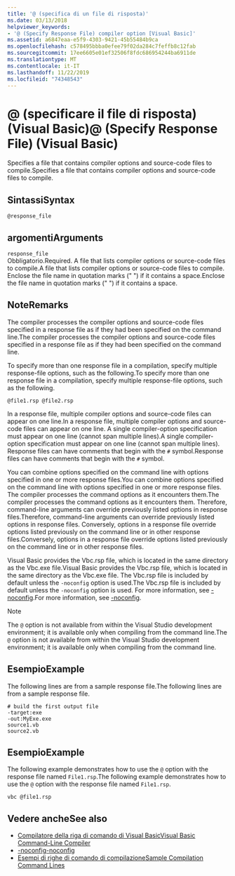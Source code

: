 ```yaml
---
title: '@ (specifica di un file di risposta)'
ms.date: 03/13/2018
helpviewer_keywords:
- '@ (Specify Response File) compiler option [Visual Basic]'
ms.assetid: a6847eaa-e5f9-4303-9421-45b55484b9ca
ms.openlocfilehash: c578495bbba0efee79f02da284c7feffb8c12fab
ms.sourcegitcommit: 17ee6605e01ef32506f8fdc686954244ba6911de
ms.translationtype: MT
ms.contentlocale: it-IT
ms.lasthandoff: 11/22/2019
ms.locfileid: "74348543"
---
```

# <a name="-specify-response-file-visual-basic"></a><span data-ttu-id="e16fd-102">@ (specificare il file di risposta) (Visual Basic)</span><span class="sxs-lookup"><span data-stu-id="e16fd-102">@ (Specify Response File) (Visual Basic)</span></span>

<span data-ttu-id="e16fd-103">Specifies a file that contains compiler options and source-code files to compile.</span><span class="sxs-lookup"><span data-stu-id="e16fd-103">Specifies a file that contains compiler options and source-code files to compile.</span></span>

## <a name="syntax"></a><span data-ttu-id="e16fd-104">Sintassi</span><span class="sxs-lookup"><span data-stu-id="e16fd-104">Syntax</span></span>

```console
@response_file
```

## <a name="arguments"></a><span data-ttu-id="e16fd-105">argomenti</span><span class="sxs-lookup"><span data-stu-id="e16fd-105">Arguments</span></span>

`response_file`  
<span data-ttu-id="e16fd-106">Obbligatorio.</span><span class="sxs-lookup"><span data-stu-id="e16fd-106">Required.</span></span> <span data-ttu-id="e16fd-107">A file that lists compiler options or source-code files to compile.</span><span class="sxs-lookup"><span data-stu-id="e16fd-107">A file that lists compiler options or source-code files to compile.</span></span> <span data-ttu-id="e16fd-108">Enclose the file name in quotation marks (" ") if it contains a space.</span><span class="sxs-lookup"><span data-stu-id="e16fd-108">Enclose the file name in quotation marks (" ") if it contains a space.</span></span>

## <a name="remarks"></a><span data-ttu-id="e16fd-109">Note</span><span class="sxs-lookup"><span data-stu-id="e16fd-109">Remarks</span></span>

<span data-ttu-id="e16fd-110">The compiler processes the compiler options and source-code files specified in a response file as if they had been specified on the command line.</span><span class="sxs-lookup"><span data-stu-id="e16fd-110">The compiler processes the compiler options and source-code files specified in a response file as if they had been specified on the command line.</span></span>

<span data-ttu-id="e16fd-111">To specify more than one response file in a compilation, specify multiple response-file options, such as the following.</span><span class="sxs-lookup"><span data-stu-id="e16fd-111">To specify more than one response file in a compilation, specify multiple response-file options, such as the following.</span></span>

```console
@file1.rsp @file2.rsp
```

<span data-ttu-id="e16fd-112">In a response file, multiple compiler options and source-code files can appear on one line.</span><span class="sxs-lookup"><span data-stu-id="e16fd-112">In a response file, multiple compiler options and source-code files can appear on one line.</span></span> <span data-ttu-id="e16fd-113">A single compiler-option specification must appear on one line (cannot span multiple lines).</span><span class="sxs-lookup"><span data-stu-id="e16fd-113">A single compiler-option specification must appear on one line (cannot span multiple lines).</span></span> <span data-ttu-id="e16fd-114">Response files can have comments that begin with the `#` symbol.</span><span class="sxs-lookup"><span data-stu-id="e16fd-114">Response files can have comments that begin with the `#` symbol.</span></span>

<span data-ttu-id="e16fd-115">You can combine options specified on the command line with options specified in one or more response files.</span><span class="sxs-lookup"><span data-stu-id="e16fd-115">You can combine options specified on the command line with options specified in one or more response files.</span></span> <span data-ttu-id="e16fd-116">The compiler processes the command options as it encounters them.</span><span class="sxs-lookup"><span data-stu-id="e16fd-116">The compiler processes the command options as it encounters them.</span></span> <span data-ttu-id="e16fd-117">Therefore, command-line arguments can override previously listed options in response files.</span><span class="sxs-lookup"><span data-stu-id="e16fd-117">Therefore, command-line arguments can override previously listed options in response files.</span></span> <span data-ttu-id="e16fd-118">Conversely, options in a response file override options listed previously on the command line or in other response files.</span><span class="sxs-lookup"><span data-stu-id="e16fd-118">Conversely, options in a response file override options listed previously on the command line or in other response files.</span></span>

<span data-ttu-id="e16fd-119">Visual Basic provides the Vbc.rsp file, which is located in the same directory as the Vbc.exe file.</span><span class="sxs-lookup"><span data-stu-id="e16fd-119">Visual Basic provides the Vbc.rsp file, which is located in the same directory as the Vbc.exe file.</span></span> <span data-ttu-id="e16fd-120">The Vbc.rsp file is included by default unless the `-noconfig` option is used.</span><span class="sxs-lookup"><span data-stu-id="e16fd-120">The Vbc.rsp file is included by default unless the `-noconfig` option is used.</span></span> <span data-ttu-id="e16fd-121">For more information, see [-noconfig](../../../visual-basic/reference/command-line-compiler/noconfig.md).</span><span class="sxs-lookup"><span data-stu-id="e16fd-121">For more information, see [-noconfig](../../../visual-basic/reference/command-line-compiler/noconfig.md).</span></span>

> [!NOTE]
> <span data-ttu-id="e16fd-122">The `@` option is not available from within the Visual Studio development environment; it is available only when compiling from the command line.</span><span class="sxs-lookup"><span data-stu-id="e16fd-122">The `@` option is not available from within the Visual Studio development environment; it is available only when compiling from the command line.</span></span>

## <a name="example"></a><span data-ttu-id="e16fd-123">Esempio</span><span class="sxs-lookup"><span data-stu-id="e16fd-123">Example</span></span>

<span data-ttu-id="e16fd-124">The following lines are from a sample response file.</span><span class="sxs-lookup"><span data-stu-id="e16fd-124">The following lines are from a sample response file.</span></span>

```console
# build the first output file
-target:exe
-out:MyExe.exe
source1.vb
source2.vb
```

## <a name="example"></a><span data-ttu-id="e16fd-125">Esempio</span><span class="sxs-lookup"><span data-stu-id="e16fd-125">Example</span></span>

<span data-ttu-id="e16fd-126">The following example demonstrates how to use the `@` option with the response file named `File1.rsp`.</span><span class="sxs-lookup"><span data-stu-id="e16fd-126">The following example demonstrates how to use the `@` option with the response file named `File1.rsp`.</span></span>

```console
vbc @file1.rsp
```

## <a name="see-also"></a><span data-ttu-id="e16fd-127">Vedere anche</span><span class="sxs-lookup"><span data-stu-id="e16fd-127">See also</span></span>

- [<span data-ttu-id="e16fd-128">Compilatore della riga di comando di Visual Basic</span><span class="sxs-lookup"><span data-stu-id="e16fd-128">Visual Basic Command-Line Compiler</span></span>](../../../visual-basic/reference/command-line-compiler/index.md)
- [<span data-ttu-id="e16fd-129">-noconfig</span><span class="sxs-lookup"><span data-stu-id="e16fd-129">-noconfig</span></span>](../../../visual-basic/reference/command-line-compiler/noconfig.md)
- [<span data-ttu-id="e16fd-130">Esempi di righe di comando di compilazione</span><span class="sxs-lookup"><span data-stu-id="e16fd-130">Sample Compilation Command Lines</span></span>](../../../visual-basic/reference/command-line-compiler/sample-compilation-command-lines.md)
